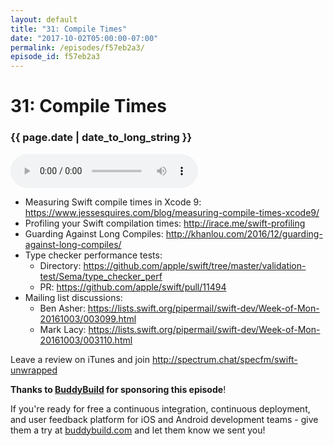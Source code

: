 ```yaml
---
layout: default
title: "31: Compile Times"
date: "2017-10-02T05:00:00-07:00"
permalink: /episodes/f57eb2a3/
episode_id: f57eb2a3
---
```


# 31: Compile Times

### {{ page.date | date_to_long_string }}

<audio controls><source src="/audio/f57eb2a3.mp3" type="audio/mpeg"></audio>
<br/>
- Measuring Swift compile times in Xcode 9: https://www.jessesquires.com/blog/measuring-compile-times-xcode9/
- Profiling your Swift compilation times: http://irace.me/swift-profiling
- Guarding Against Long Compiles: http://khanlou.com/2016/12/guarding-against-long-compiles/
- Type checker performance tests:
    - Directory: https://github.com/apple/swift/tree/master/validation-test/Sema/type_checker_perf
    - PR: https://github.com/apple/swift/pull/11494
- Mailing list discussions:
    - Ben Asher: https://lists.swift.org/pipermail/swift-dev/Week-of-Mon-20161003/003099.html
    - Mark Lacy: https://lists.swift.org/pipermail/swift-dev/Week-of-Mon-20161003/003110.html

Leave a review on iTunes and join http://spectrum.chat/specfm/swift-unwrapped

**Thanks to [BuddyBuild](https://www.buddybuild.com/?utm_source=podcast&utm_medium=banner&utm_campaign=swift_unwrapped&utm_term=swift%20unwrapped) for sponsoring this episode**! 

If you're ready for free a continuous integration, continuous deployment, and user feedback platform for iOS and Android development teams - give them a try at [buddybuild.com](https://www.buddybuild.com/?utm_source=podcast&utm_medium=banner&utm_campaign=swift_unwrapped&utm_term=swift%20unwrapped) and let them know we sent you! 
